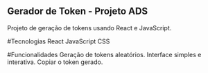 ## **Gerador de Token - Projeto ADS**
Projeto de geração de tokens usando React e JavaScript.

#Tecnologias
React
JavaScript
CSS

#Funcionalidades
Geração de tokens aleatórios.
Interface simples e interativa.
Copiar o token gerado.
